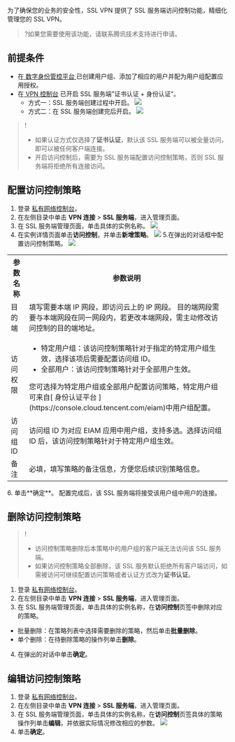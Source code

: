 为了确保您的业务的安全性，SSL VPN 提供了 SSL 服务端访问控制功能，精细化管理您的 SSL VPN。
>?如果您需要使用该功能，请联系腾讯技术支持进行申请。
>

## 前提条件
- 在[ 数字身份管控平台 ](https://console.cloud.tencent.com/eiam)已创建用户组、添加了相应的用户并配为用户组配置应用授权。
- 在[ VPN 控制台](https://console.cloud.tencent.com/vpc/vpn-ssl-server?rid=1) 已开启 SSL 服务端”证书认证 + 身份认证“。
  - 方式一：SSL 服务端创建过程中开启。
![](https://qcloudimg.tencent-cloud.cn/raw/91ee9ff1fbcc72dbe8e29926b0218cf3.png)
  - 方式二：在 SSL 服务端创建完后开启。
![](https://qcloudimg.tencent-cloud.cn/raw/daefae513ce19e8fa22e2fbed23bc41b.png)
>!
>- 如果认证方式仅选择了**证书认证**，默认该 SSL 服务端可以被全量访问，即可以被任何客户端连接。
>- 开启访问控制后，需要为 SSL 服务端配置访问控制策略，否则 SSL 服务端将拒绝所有连接访问。
>

## 配置访问控制策略
1. 登录 [私有网络控制台](https://console.cloud.tencent.com/vpc/vpc?rid=1)。
2. 在左侧目录中单击 **VPN 连接** > **SSL 服务端**，进入管理页面。
3. 在 SSL 服务端管理页面，单击具体的实例名称。
![](https://qcloudimg.tencent-cloud.cn/raw/a3d36f14dbf9f0271aa8caa537ae5dd6.png)
4. 在实例详情页面单击**访问控制**，并单击**新增策略**。
![](https://qcloudimg.tencent-cloud.cn/raw/df5a66ff10ca4ad2a84ee1d831423ae4.png)
5.在弹出的对话框中配置访问控制策略。
![](https://qcloudimg.tencent-cloud.cn/raw/1826470456d518969f7d69afe72805b9.png)
<table>
<tr>
<th>参数名称</th>
<th>参数说明</th>
</tr>
<tr>
<td>目的端</td>
<td>填写需要本端 IP 网段，即访问云上的 IP 网段。
<dx-alert infotype="explain" title="">
目的端网段需要与本端网段在同一网段内，若更改本端网段，需主动修改访问控制的目的端地址。
</dx-alert>
</td>
</tr>
<tr>
<td>访问权限</td>
<td>
<ul>
<li>特定用户组：该访问控制策略针对于指定的特定用户组生效，选择该项后需要配置访问组 ID。</li>
<li>全部用户：该访问控制策略针对于全部用户生效。</li>
</ul>
<dx-alert infotype="explain" title="">
您可选择为特定用户组或全部用户配置访问策略，特定用户组可来自[ 身份认证平台 ](https://console.cloud.tencent.com/eiam)中用户组配置。
</dx-alert>
</td>
</tr>
<tr>
<td>访问组 ID</td>
<td>访问组 ID 为对应 EIAM 应用中用户组，支持多选。选择访问组 ID 后，该访问控制策略针对于特定用户组生效。</td>
</tr>
<tr>
<td>备注</td>
<td>必填，填写策略的备注信息，方便您后续识别策略信息。</td>
</tr>
</table>
6. 单击**确定**。
配置完成后，该 SSL 服务端将接受该用户组中用户的连接。

## 删除访问控制策略
>!
>- 访问控制策略删除后本策略中的用户组的客户端无法访问该 SSL 服务端。
>- 如果访问控制策略全部删除，该 SSL 服务默认拒绝所有客户端访问，如需被访问可继续配置访问策略或者认证方式改为**证书认证**。
>
1. 登录 [私有网络控制台](https://console.cloud.tencent.com/vpc/vpc?rid=1)。
2. 在左侧目录中单击 **VPN 连接** > **SSL 服务端**，进入管理页面。
3. 在 SSL 服务端管理页面，单击具体的实例名称，在**访问控制**页签中删除对应的策略。
  - 批量删除：在策略列表中选择需要删除的策略，然后单击**批量删除**。
  - 单个删除：在待删除策略的操作列单击**删除**。
4. 在弹出的对话中单击**确定**。

## 编辑访问控制策略
1. 登录 [私有网络控制台](https://console.cloud.tencent.com/vpc/vpc?rid=1)。
2. 在左侧目录中单击 **VPN 连接** > **SSL 服务端**，进入管理页面。
3. 在 SSL 服务端管理页面，单击具体的实例名称，在**访问控制**页签具体的策略操作列单击**编辑**，并依据实际情况修改相应的参数。
![](https://qcloudimg.tencent-cloud.cn/raw/2d2c32f169bfa31fe2bdb07109d74650.png)
4. 单击**确定**。
